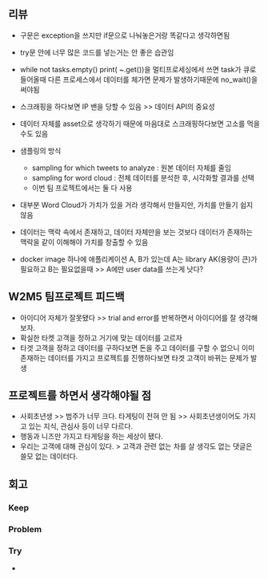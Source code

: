 ## 리뷰
- 구문은 exception을 쓰지만 if문으로 나눠놓은거랑 똑같다고 생각하면됨
- try문 안에 너무 많은 코드를 넣는거는 안 좋은 습관임
- while not tasks.empty() print( ~.get())을 멀티프로세싱에서 쓰면 task가 큐로 들어올때 다른 프로세스에서 데이터를 체가면 문제가 발생하기때문에 no_wait()을 써야됨
- 스크래핑을 하다보면 IP 밴을 당할 수 있음 >> 데이터 API의 중요성
- 데이터 자체를 asset으로 생각하기 때문에 마음대로 스크래핑하다보면 고소를 먹을 수도 있음

- 샘플링의 방식
  - sampling for which tweets to analyze : 원본 데이터 자체를 줄임
  - sampling for word cloud : 전체 데이터를 분석한 후, 시각화할 결과를 선택
  - 이번 팀 프로젝트에서는 둘 다 사용
 
- 대부분 Word Cloud가 가치가 있을 거라 생각해서 만들지만, 가치를 만들기 쉽지 않음
- 데이터는 맥락 속에서 존재하고, 데이터 자체만을 보는 것보다 데이터가 존재하는 맥락을 같이 이해해야 가치를 창출할 수 있음

- docker image 하나에 애플리케이션 A, B가 있는데 A는 library AK(용량이 큰)가 필요하고 B는 필요없을때 >> A에만 user data를 쓰는게 낫다?

## W2M5 팀프로젝트 피드백
- 아이디어 자체가 잘못됐다 >> trial and error를 반복하면서 아이디어를 잘 생각해보자.
- 확실한 타켓 고객을 정하고 거기에 맞는 데이터를 고르자
- 타겟 고객을 정하고 데이터를 구하다보면 돈을 주고 데이터를 구할 수 없으니 이미 존재하는 데이터를 가지고 프로젝트를 진행하다보면 타겟 고객이 바뀌는 문제가 발생

## 프로젝트를 하면서 생각해야될 점
- 사회초년생 >> 범주가 너무 크다. 타게팅이 전혀 안 됨 >> 사회초년생이어도 가지고 있는 지식, 관심사 등이 너무 다르다.
- 행동과 니즈만 가지고 타게팅을 하는 세상이 됐다.
- 우리는 고객에 대해 관심이 있다. > 고객과 관련 없는 차를 살 생각도 없는 댓글은 쓸모 없는 데이터다.


## 회고
  
### Keep

### Problem


### Try
- 

